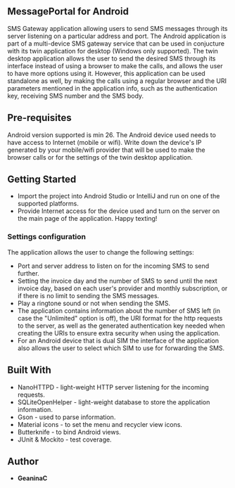 ## MessagePortal for Android
SMS Gateway application allowing users to send SMS messages through its server listening on a particular address and port. The Android application is part of a multi-device SMS gateway service that can be used in conjucture with its twin application for desktop (Windows only supported). The twin desktop application allows the user to send the desired SMS through its interface instead of using a browser to make the calls, and allows the user to have more options using it. However, this application can be used standalone as well, by making the calls using a regular browser and the URI parameters mentioned in the application info, such as the authentication key, receiving SMS number and the SMS body.

## Pre-requisites
Android version supported is min 26.
The Android device used needs to have access to Internet (mobile or wifi). Write down the device's IP generated by your mobile/wifi provider that will be used to make the browser calls or for the settings of the twin desktop application.

## Getting Started
* Import the project into Android Studio or IntelliJ and run on one of the supported platforms.
* Provide Internet access for the device used and turn on the server on the main page of the application. Happy texting!

### Settings configuration
The application allows the user to change the following settings:
* Port and server address to listen on for the incoming SMS to send further.
* Setting the invoice day and the number of SMS to send until the next invoice day, based on each user's provider and monthly subscription, or if there is no limit to sending the SMS messages.
* Play a ringtone sound or not when sending the SMS.
* The application contains information about the number of SMS left (in case the "Unlimited" option is off), the URI format for the http requests to the server, as well as the generated authentication key needed when creating the URIs to ensure extra security when using the application.
* For an Android device that is dual SIM the interface of the application also allows the user to select which SIM to use for forwarding the SMS. 
 

## Built With
* NanoHTTPD - light-weight HTTP server listening for the incoming requests.
* SQLiteOpenHelper - light-weight database to store the application information.
* Gson - used to parse information.
* Material icons - to set the menu and recycler view icons.
* Butterknife - to bind Android views.
* JUnit & Mockito - test coverage.

## Author
* **GeaninaC**



